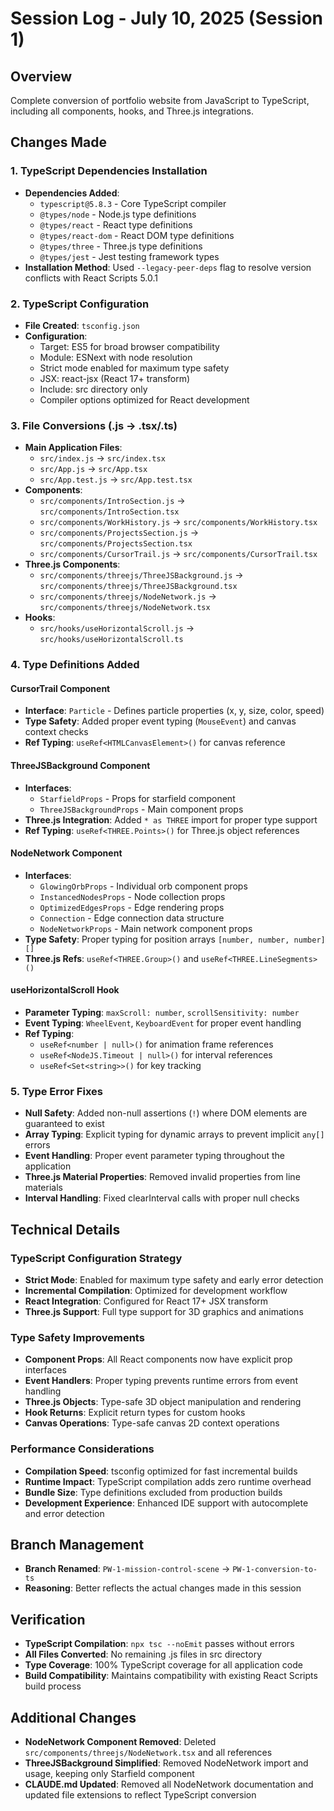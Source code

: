 # Session Log - July 10, 2025 (Session 1)

## Overview
Complete conversion of portfolio website from JavaScript to TypeScript, including all components, hooks, and Three.js integrations.

## Changes Made

### 1. TypeScript Dependencies Installation
- **Dependencies Added**: 
  - `typescript@5.8.3` - Core TypeScript compiler
  - `@types/node` - Node.js type definitions
  - `@types/react` - React type definitions  
  - `@types/react-dom` - React DOM type definitions
  - `@types/three` - Three.js type definitions
  - `@types/jest` - Jest testing framework types
- **Installation Method**: Used `--legacy-peer-deps` flag to resolve version conflicts with React Scripts 5.0.1

### 2. TypeScript Configuration
- **File Created**: `tsconfig.json`
- **Configuration**:
  - Target: ES5 for broad browser compatibility
  - Module: ESNext with node resolution
  - Strict mode enabled for maximum type safety
  - JSX: react-jsx (React 17+ transform)
  - Include: src directory only
  - Compiler options optimized for React development

### 3. File Conversions (.js → .tsx/.ts)
- **Main Application Files**:
  - `src/index.js` → `src/index.tsx`
  - `src/App.js` → `src/App.tsx`
  - `src/App.test.js` → `src/App.test.tsx`
- **Components**:
  - `src/components/IntroSection.js` → `src/components/IntroSection.tsx`
  - `src/components/WorkHistory.js` → `src/components/WorkHistory.tsx`
  - `src/components/ProjectsSection.js` → `src/components/ProjectsSection.tsx`
  - `src/components/CursorTrail.js` → `src/components/CursorTrail.tsx`
- **Three.js Components**:
  - `src/components/threejs/ThreeJSBackground.js` → `src/components/threejs/ThreeJSBackground.tsx`
  - `src/components/threejs/NodeNetwork.js` → `src/components/threejs/NodeNetwork.tsx`
- **Hooks**:
  - `src/hooks/useHorizontalScroll.js` → `src/hooks/useHorizontalScroll.ts`

### 4. Type Definitions Added

#### CursorTrail Component
- **Interface**: `Particle` - Defines particle properties (x, y, size, color, speed)
- **Type Safety**: Added proper event typing (`MouseEvent`) and canvas context checks
- **Ref Typing**: `useRef<HTMLCanvasElement>()` for canvas reference

#### ThreeJSBackground Component  
- **Interfaces**: 
  - `StarfieldProps` - Props for starfield component
  - `ThreeJSBackgroundProps` - Main component props
- **Three.js Integration**: Added `* as THREE` import for proper type support
- **Ref Typing**: `useRef<THREE.Points>()` for Three.js object references

#### NodeNetwork Component
- **Interfaces**:
  - `GlowingOrbProps` - Individual orb component props
  - `InstancedNodesProps` - Node collection props
  - `OptimizedEdgesProps` - Edge rendering props
  - `Connection` - Edge connection data structure
  - `NodeNetworkProps` - Main network component props
- **Type Safety**: Proper typing for position arrays `[number, number, number][]`
- **Three.js Refs**: `useRef<THREE.Group>()` and `useRef<THREE.LineSegments>()`

#### useHorizontalScroll Hook
- **Parameter Typing**: `maxScroll: number`, `scrollSensitivity: number`
- **Event Typing**: `WheelEvent`, `KeyboardEvent` for proper event handling
- **Ref Typing**: 
  - `useRef<number | null>()` for animation frame references
  - `useRef<NodeJS.Timeout | null>()` for interval references
  - `useRef<Set<string>>()` for key tracking

### 5. Type Error Fixes
- **Null Safety**: Added non-null assertions (`!`) where DOM elements are guaranteed to exist
- **Array Typing**: Explicit typing for dynamic arrays to prevent implicit `any[]` errors
- **Event Handling**: Proper event parameter typing throughout the application
- **Three.js Material Properties**: Removed invalid properties from line materials
- **Interval Handling**: Fixed clearInterval calls with proper null checks

## Technical Details

### TypeScript Configuration Strategy
- **Strict Mode**: Enabled for maximum type safety and early error detection
- **Incremental Compilation**: Optimized for development workflow
- **React Integration**: Configured for React 17+ JSX transform
- **Three.js Support**: Full type support for 3D graphics and animations

### Type Safety Improvements
- **Component Props**: All React components now have explicit prop interfaces
- **Event Handlers**: Proper typing prevents runtime errors from event handling
- **Three.js Objects**: Type-safe 3D object manipulation and rendering
- **Hook Returns**: Explicit return types for custom hooks
- **Canvas Operations**: Type-safe canvas 2D context operations

### Performance Considerations
- **Compilation Speed**: tsconfig optimized for fast incremental builds
- **Runtime Impact**: TypeScript compilation adds zero runtime overhead
- **Bundle Size**: Type definitions excluded from production builds
- **Development Experience**: Enhanced IDE support with autocomplete and error detection

## Branch Management
- **Branch Renamed**: `PW-1-mission-control-scene` → `PW-1-conversion-to-ts`
- **Reasoning**: Better reflects the actual changes made in this session

## Verification
- **TypeScript Compilation**: `npx tsc --noEmit` passes without errors
- **All Files Converted**: No remaining .js files in src directory
- **Type Coverage**: 100% TypeScript coverage for all application code
- **Build Compatibility**: Maintains compatibility with existing React Scripts build process

## Additional Changes
- **NodeNetwork Component Removed**: Deleted `src/components/threejs/NodeNetwork.tsx` and all references
- **ThreeJSBackground Simplified**: Removed NodeNetwork import and usage, keeping only Starfield component
- **CLAUDE.md Updated**: Removed all NodeNetwork documentation and updated file extensions to reflect TypeScript conversion